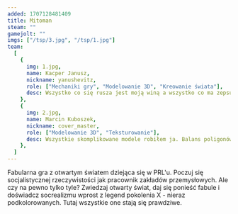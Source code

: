 ```yaml
---
added: 1707128481409
title: Mitoman
steam: ""
gamejolt: ""
imgs: ["/tsp/3.jpg", "/tsp/1.jpg"]
team:
  [
    {
      img: 1.jpg,
      name: Kacper Janusz,
      nickname: yanushevitz,
      role: ["Mechaniki gry", "Modelowanie 3D", "Kreowanie świata"],
      desc: Wszystko co się rusza jest moją winą a wszystko co ma zepsutą fizykę i wylatuje w kosmos jest moją zasługą.,
    },
    {
      img: 2.jpg,
      name: Marcin Kuboszek,
      nickname: cover_master,
      role: ["Modelowanie 3D", "Teksturowanie"],
      desc: Wszystkie skomplikowane modele robiłem ja. Balans poligonów do optymalizacji jest idealny*,
    },
  ]
---
```


Fabularna gra z otwartym światem dziejąca się w PRL'u. Poczuj się socjalistycznej rzeczywistości jak pracownik zakładów przemysłowych. Ale czy na pewno tylko tyle? Zwiedzaj otwarty świat, daj się ponieść fabule i doświadcz socrealizmu wprost z legend pokolenia X - nieraz podkolorowanych. Tutaj wszystkie one stają się prawdziwe.
